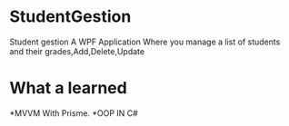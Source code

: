 # StudentGestion
 Student gestion
A WPF Application Where you manage  a list of  students and their grades,Add,Delete,Update 
# What a learned
*MVVM With Prisme.
*OOP IN C#
